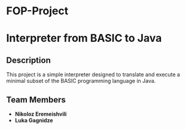 # FOP-Project
# Interpreter from BASIC to Java

## Description
This project is a simple interpreter designed to translate and execute a minimal subset of the BASIC programming language in Java.

## Team Members
- **Nikoloz Eremeishvili** 
- **Luka Gagnidze** 
